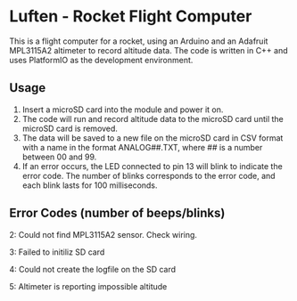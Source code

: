 # Luften - Rocket Flight Computer
This is a flight computer for a rocket, using an Arduino and an Adafruit MPL3115A2 altimeter to record altitude data. The code is written in C++ and uses PlatformIO as the development environment.

## Usage
1. Insert a microSD card into the module and power it on.
2. The code will run and record altitude data to the microSD card until the microSD card is removed.
3. The data will be saved to a new file on the microSD card in CSV format with a name in the format ANALOG##.TXT, where ## is a number between 00 and 99.
4. If an error occurs, the LED connected to pin 13 will blink to indicate the error code. The number of blinks corresponds to the error code, and each blink lasts for 100 milliseconds.
## Error Codes (number of beeps/blinks)
2: Could not find MPL3115A2 sensor. Check wiring.

3: Failed to initiliz SD card

4: Could not create the logfile on the SD card

5: Altimeter is reporting impossible altitude
